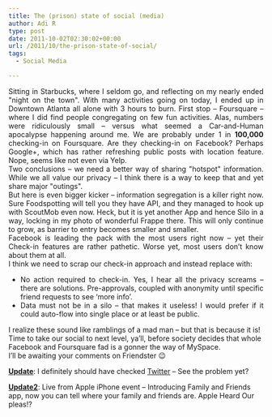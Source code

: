 ```yaml
---
title: The (prison) state of social (media)
author: Adi R
type: post
date: 2011-10-02T02:30:02+00:00
url: /2011/10/the-prison-state-of-social/
tags:
  - Social Media

---
```

<p align="justify">
  Sitting in Starbucks, where I seldom go, and reflecting on my nearly ended "night on the town". With many activities going on today, I ended up in Downtown Atlanta all alone with 3 hours to burn. First stop &#8211; Foursquare &#8211; where I did find people congregating on few fun activities. Alas, numbers were ridiculously small &#8211; versus what seemed a Car-and-Human apocalypse happening around me. We are probably under 1 in <strong>100,000</strong> checking-in on Foursquare. Are they checking-in on Facebook? Perhaps Google+, which has rather refreshing public posts with location feature. Nope, seems like not even via Yelp. <br />Two conclusions &#8211; we need a better way of sharing "hotspot" information. While we all value our privacy &#8211; I think there is a way to keep that and yet share major "outings". <br />But here is even bigger kicker &#8211; information segregation is a killer right now. Sure Foodspotting will tell you they have API, and they managed to hook up with ScoutMob even now. Heck, but it is yet another App and hence Silo in a way, locking in my photo of wonderful Frappe there. This will only continue to grow, as barrier to entry becomes smaller and smaller. <br />Facebook is leading the pack with the most users right now &#8211; yet their Check-in features are rather pathetic. Worse yet, most users don&#8217;t know about them at all. <br />I think we need to scrap our check-in approach and instead replace with:
</p>

  * <div align="justify">
      No action required to check-in. Yes, I hear all the privacy screams &#8211; there are solutions. Pre-approvals, coupled with anonymity until specific friend requests to see &#8216;more info&#8217;.
    </div>

  * <div align="justify">
      Data must not be in a silo &#8211; that makes it useless! I would prefer if it could auto-flow into single place or at least be public.
    </div>

I realize these sound like ramblings of a mad man &#8211; but that is because it is! Time to take our social to next level, ya&#8217;ll, before society decides that whole Facebook and Foursquare fad is a gonner the way of MySpace.  
I&#8217;ll be awaiting your comments on Friendster 😉

**<u>Update</u>**: I definitely should have checked <a href="http://www.npr.org/2011/09/29/140927259/twitter-data-reveal-the-mood-of-the-planet?ft=1&f=1007" target="_blank">Twitter</a> – See the problem yet?

**<u>Update2</u>**: Live from Apple iPhone event – Introducing Family and Friends app, now you can tell where your family and friends are. Apple Heard Our pleas!?

<div id="geo-post-591" class="geo geo-post" style="display: none">
  <span class="latitude">33.778669</span><span class="longitude">-84.382767</span>
</div>